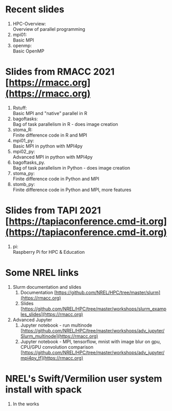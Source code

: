 # Recent slides
1. HPC-Overview:<br>Overview of parallel programming
1. mpi01:<br>Basic MPI
1. openmp:<br>Basic OpenMP

# Slides from RMACC 2021 <br>[https://rmacc.org](https://rmacc.org)
1. Rstuff:<br>Basic MPI and "native" parallel in R
1. bagoftasks:<br>Bag of task parallelism in R - does image creation
1. stoma_R:<br>Finite difference code in R and MPI
1. mpi01_py:<br>Basic MPI in python with MPI4py
1. mpi02_py:<br>Advanced MPI in python with MPI4py
1. bagoftasks_py.<br>Bag of task parallelism in Python - does image creation
1. stoma_py:<br>Finite difference code in Python and MPI
1. stomb_py:<br>Finite difference code in Python and MPI, more features

# Slides from TAPI 2021 <br> [https://tapiaconference.cmd-it.org](https://tapiaconference.cmd-it.org)
1. pi:<br>Raspberry Pi for HPC & Education 


# Some NREL links
1. Slurm documentation and slides
    1. Documentation [https://github.com/NREL/HPC/tree/master/slurm](https://rmacc.org)
    2. Slides [https://github.com/NREL/HPC/tree/master/workshops/slurm_examples_slides](https://rmacc.org)
1. Advanced Jupyter
    1. Jupyter notebook - run multinode [https://github.com/NREL/HPC/tree/master/workshops/adv_jupyter/Slurm_multinode](https://rmacc.org)
    2. Jupyter notebook - MPI, tensorflow, mnist with image blur on gpu, CPU/GPU convolution comparison 
[https://github.com/NREL/HPC/tree/master/workshops/adv_jupyter/mpi4py_tf](https://rmacc.org)

# NREL's Swift/Vermilion user system install with spack
1. In the works
